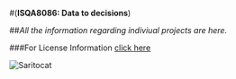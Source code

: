 #(**ISQA8086: Data to decisions**)

##_All the information regarding indiviual projects are here._

###For License Information [click here](https://github.com/pallavi0902/ISQA8086/blob/master/LICENSE)

![Saritocat](https://octodex.github.com/images/saritocat.png)
